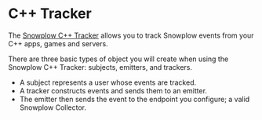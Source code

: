 # C++ Tracker

The [Snowplow C++ Tracker](https://github.com/snowplow/snowplow-cpp-tracker) allows you to track Snowplow events from your C++ apps, games and servers.

There are three basic types of object you will create when using the Snowplow C++ Tracker: subjects, emitters, and trackers.

* A subject represents a user whose events are tracked.
* A tracker constructs events and sends them to an emitter.
* The emitter then sends the event to the endpoint you configure; a valid Snowplow Collector.
